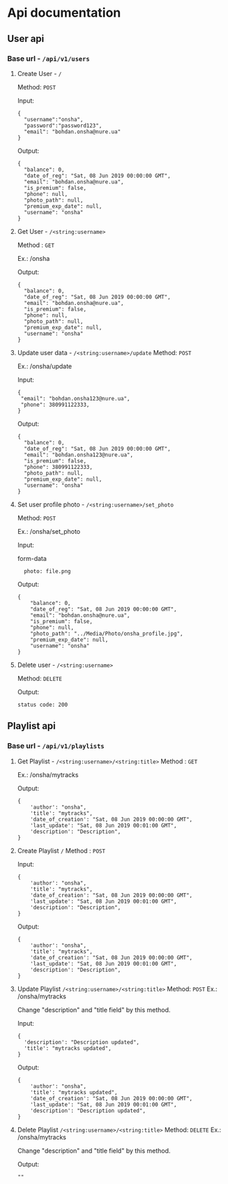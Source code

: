 # Api documentation

## User api
### Base url - `/api/v1/users`

1. Create User - `/` 

    Method: `POST`

    Input:
    
    ```
    {
	  "username":"onsha",
	  "password":"password123",
	  "email": "bohdan.onsha@nure.ua"
    }
    ```
    
    Output:
    ```
    {
      "balance": 0,
      "date_of_reg": "Sat, 08 Jun 2019 00:00:00 GMT",
      "email": "bohdan.onsha@nure.ua",
      "is_premium": false,
      "phone": null,
      "photo_path": null,
      "premium_exp_date": null,
      "username": "onsha"
    }
    ```
2. Get User - `/<string:username>`

    Method : `GET`
    
    Ex.: /onsha
    
    Output:
    ```
    {
      "balance": 0,
      "date_of_reg": "Sat, 08 Jun 2019 00:00:00 GMT",
      "email": "bohdan.onsha@nure.ua",
      "is_premium": false,
      "phone": null,
      "photo_path": null,
      "premium_exp_date": null,
      "username": "onsha"
    }
    ```
3.  Update user data - `/<string:username>/update`
    Method: `POST`
    
    Ex.: /onsha/update
    
    Input:
     ```
    {
      "email": "bohdan.onsha123@nure.ua",
      "phone": 380991122333,
    }
    ```
    
    Output:
    
    ```
    {
      "balance": 0,
      "date_of_reg": "Sat, 08 Jun 2019 00:00:00 GMT",
      "email": "bohdan.onsha123@nure.ua",
      "is_premium": false,
      "phone": 380991122333,
      "photo_path": null,
      "premium_exp_date": null,
      "username": "onsha"
    }
    
    ```
    
    
4. Set user profile photo - `/<string:username>/set_photo`

    Method: `POST`
    
    Ex.: /onsha/set_photo
    
    Input: 
    
    form-data
    
    ```
      photo: file.png
    ```
    
     
    Output:
    
    ```
    {
        "balance": 0,
        "date_of_reg": "Sat, 08 Jun 2019 00:00:00 GMT",
        "email": "bohdan.onsha@nure.ua",
        "is_premium": false,
        "phone": null,
        "photo_path": "../Media/Photo/onsha_profile.jpg",
        "premium_exp_date": null,
        "username": "onsha"
    }
    
    ```

5. Delete user - `/<string:username>`

   Method: `DELETE`
    
   Output:
   ```
   status code: 200
   ```

## Playlist api
### Base url - `/api/v1/playlists`

1. Get Playlist - `/<string:username>/<string:title>`
    Method : `GET`
    
    Ex.: /onsha/mytracks
    
    Output:
    ```
    {
        'author': "onsha",
        'title': "mytracks",
        'date_of_creation': "Sat, 08 Jun 2019 00:00:00 GMT",
        'last_update': "Sat, 08 Jun 2019 00:01:00 GMT",
        'description': "Description",
    }
    ```

2. Create Playlist `/`
    Method : `POST`

    Input:
    ```
    {
        'author': "onsha",
        'title': "mytracks",
        'date_of_creation': "Sat, 08 Jun 2019 00:00:00 GMT",
        'last_update': "Sat, 08 Jun 2019 00:01:00 GMT",
        'description': "Description",
    }
    ```
    Output:
    ```
    {
        'author': "onsha",
        'title': "mytracks",
        'date_of_creation': "Sat, 08 Jun 2019 00:00:00 GMT",
        'last_update': "Sat, 08 Jun 2019 00:01:00 GMT",
        'description': "Description",
    }
    ```


3. Update Playlist `/<string:username>/<string:title>`
   Method: `POST`
   Ex.: /onsha/mytracks
  
   Change "description" and "title field" by this method.
 
   Input: 
   ```
   {
     'description': "Description updated",
     'title': "mytracks updated",
   }
   ```
 
   Output:
     ```
     {
         'author': "onsha",
         'title': "mytracks updated",
         'date_of_creation': "Sat, 08 Jun 2019 00:00:00 GMT",
         'last_update': "Sat, 08 Jun 2019 00:01:00 GMT",
         'description': "Description updated",
     }
     ```

3. Delete Playlist `/<string:username>/<string:title>`
   Method: `DELETE`
   Ex.: /onsha/mytracks
  
   Change "description" and "title field" by this method.
 
   Output:
     ```
     ""
     ```